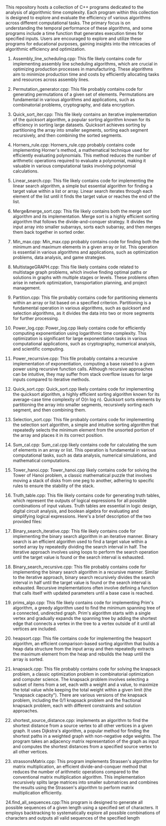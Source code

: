 This repository hosts a collection of C++ programs dedicated to the analysis of algorithmic time complexity. Each program within this collection is designed to explore and evaluate the efficiency of various algorithms across different computational tasks. The primary focus is on understanding the temporal performance of these algorithms, and some programs include a time function that generates execution times for specified inputs. Users are encouraged to explore and utilize these programs for educational purposes, gaining insights into the intricacies of algorithmic efficiency and optimization.
1. Assembly_line_scheduling.cpp: This file likely contains code for implementing assembly line scheduling algorithms, which are crucial in optimizing production processes in manufacturing. These algorithms aim to minimize production time and costs by efficiently allocating tasks and resources across assembly lines.

2. Permutation_generator.cpp: This file probably contains code for generating permutations of a given set of elements. Permutations are fundamental in various algorithms and applications, such as combinatorial problems, cryptography, and data encryption.

3. Quick_sort_iter.cpp: This file likely contains an iterative implementation of the quicksort algorithm, a popular sorting algorithm known for its efficiency in sorting large datasets. Quicksort achieves sorting by partitioning the array into smaller segments, sorting each segment recursively, and then combining the sorted segments.

4. Horners_rule.cpp: Horners_rule.cpp probably contains code implementing Horner's method, a mathematical technique used for efficiently evaluating polynomials. This method reduces the number of arithmetic operations required to evaluate a polynomial, making it valuable in various computational tasks involving polynomial calculations.

5. Linear_search.cpp: This file likely contains code for implementing the linear search algorithm, a simple but essential algorithm for finding a target value within a list or array. Linear search iterates through each element of the list until it finds the target value or reaches the end of the list.

6. Merge&merge_sort.cpp: This file likely contains both the merge sort algorithm and its implementation. Merge sort is a highly efficient sorting algorithm that follows the divide-and-conquer strategy. It divides the input array into smaller subarrays, sorts each subarray, and then merges them back together in sorted order.

7. Min_max.cpp: Min_max.cpp probably contains code for finding both the minimum and maximum elements in a given array or list. This operation is essential in various algorithms and applications, such as optimization problems, data analysis, and game strategies.

8. MultistageGRAPH.cpp: This file likely contains code related to multistage graph problems, which involve finding optimal paths or solutions in graphs with multiple stages or levels. These problems often arise in network optimization, transportation planning, and project management.

9. Partition.cpp: This file probably contains code for partitioning elements within an array or list based on a specified criterion. Partitioning is a fundamental operation in various algorithms, such as quicksort and selection algorithms, as it divides the data into two or more segments for further processing.

10. Power_log.cpp: Power_log.cpp likely contains code for efficiently computing exponentiation using logarithmic time complexity. This optimization is significant for large exponentiation tasks in various computational applications, such as cryptography, numerical analysis, and scientific computing.

11. Power_recurrsive.cpp: This file probably contains a recursive implementation of exponentiation, computing a base raised to a given power using recursive function calls. Although recursive approaches can be intuitive, they may suffer from stack overflow issues for large inputs compared to iterative methods.

12. Quick_sort.cpp: Quick_sort.cpp likely contains code for implementing the quicksort algorithm, a highly efficient sorting algorithm known for its average-case time complexity of O(n log n). Quicksort sorts elements by partitioning the array into smaller segments, recursively sorting each segment, and then combining them.

13. Selection_sort.cpp: This file probably contains code for implementing the selection sort algorithm, a simple and intuitive sorting algorithm that repeatedly selects the minimum element from the unsorted portion of the array and places it in its correct position.

14. Sum_cal.cpp: Sum_cal.cpp likely contains code for calculating the sum of elements in an array or list. This operation is fundamental in various computational tasks, such as data analysis, numerical simulations, and mathematical computations.

15. Tower_hanoi.cpp: Tower_hanoi.cpp likely contains code for solving the Tower of Hanoi problem, a classic mathematical puzzle that involves moving a stack of disks from one peg to another, adhering to specific rules to ensure the stability of the stack.

16. Truth_table.cpp: This file likely contains code for generating truth tables, which represent the outputs of logical expressions for all possible combinations of input values. Truth tables are essential in logic design, digital circuit analysis, and boolean algebra for evaluating and simplifying logical expressions.
Here's a brief description of the two provided files:

17. Binary_search_iterative.cpp: This file likely contains code for implementing the binary search algorithm in an iterative manner. Binary search is an efficient algorithm used to find a target value within a sorted array by repeatedly dividing the search interval in half. The iterative approach involves using loops to perform the search operation until the target value is found or the search interval is exhausted.

18. Binary_search_recursive.cpp: This file probably contains code for implementing the binary search algorithm in a recursive manner. Similar to the iterative approach, binary search recursively divides the search interval in half until the target value is found or the search interval is exhausted. Recursive implementations often involve defining a function that calls itself with updated parameters until a base case is reached.


19. prims_algo.cpp: This file likely contains code for implementing Prim's algorithm, a greedy algorithm used to find the minimum spanning tree of a connected, undirected graph. Prim's algorithm starts with a single vertex and gradually expands the spanning tree by adding the shortest edge that connects a vertex in the tree to a vertex outside of it until all vertices are included.

20. heapsort.cpp: This file contains code for implementing the heapsort algorithm, an efficient comparison-based sorting algorithm that builds a heap data structure from the input array and then repeatedly extracts the maximum element from the heap and rebuilds the heap until the array is sorted.

21. knapsack.cpp: This file probably contains code for solving the knapsack problem, a classic optimization problem in combinatorial optimization and computer science. The knapsack problem involves selecting a subset of items from a set, each with a weight and a value, to maximize the total value while keeping the total weight within a given limit (the "knapsack capacity"). There are various versions of the knapsack problem, including the 0/1 knapsack problem and the fractional knapsack problem, each with different constraints and solution approaches.

22. shortest_source_distance.cpp: implements an algorithm to find the shortest distance from a source vertex to all other vertices in a given graph. It uses Dijkstra's algorithm, a popular method for finding the shortest paths in a weighted graph with non-negative edge weights. The program takes an adjacency matrix representation of the graph as input and computes the shortest distances from a specified source vertex to all other vertices.

23. strassonsMatrix.cpp: This program implements Strassen's algorithm for matrix multiplication, an efficient divide-and-conquer method that reduces the number of arithmetic operations compared to the conventional matrix multiplication algorithm. This implementation recursively splits large matrices into smaller submatrices and combines the results using the Strassen's algorithm to perform matrix multiplication efficiently.

24.find_all_sequences.cpp:This program is designed to generate all possible sequences of a given length using a specified set of characters. It employs backtracking to systematically explore all possible combinations of characters and outputs all valid sequences of the specified length

    

